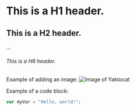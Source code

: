# This is a H1 header.
## This is a H2 header.
...
###### This is a H6 header.

Example of adding an image:
![Image of Yaktocat](https://octodex.github.com/images/yaktocat.png)

Example of a code block:
``` javascript
var myVar = "Hello, world!";
```

